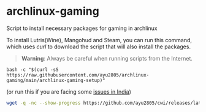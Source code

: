 # archlinux-gaming
Script to install necessary packages for gaming in archlinux

To install Lutris(Wine), Mangohud and Steam, you can run this command, which uses *curl* to download the script that will also install the packages.

> **Warning**: Always be careful when running scripts from the Internet.

```
bash -c "$(curl -sS https://raw.githubusercontent.com/ayu2805/archlinux-gaming/main/archlinux-gaming-setup)"
```
(or run this if you are facing some [issues in India](https://timesofindia.indiatimes.com/gadgets-news/github-content-domain-blocked-for-these-indian-users-reports/articleshow/96687992.cms))

```sh
wget -q -nc --show-progress https://github.com/ayu2805/cwi/releases/latest/download/archlinux-gaming-setup && bash archlinux-gaming-setup && rm archlinux-gaming-setup
```
